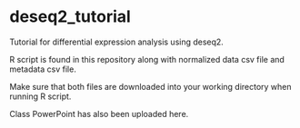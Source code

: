 # deseq2_tutorial

Tutorial for differential expression analysis using deseq2. 

R script is found in this repository along with normalized data csv file and metadata csv file.

Make sure that both files are downloaded into your working directory when running R script.

Class PowerPoint has also been uploaded here.
